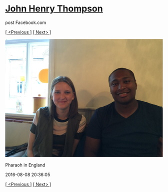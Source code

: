 # [John Henry Thompson](../README.md)
post Facebook.com

[[ <Previous ]](2016-08-09-6.md) [[ Next> ]](2016-08-08-2.md)

[![](../media/2016-08-08/Pharaoh-in-England.jpg)](../README.md)

Pharaoh in England

2016-08-08 20:36:05

[[ <Previous ]](2016-08-09-6.md) [[ Next> ]](2016-08-08-2.md)